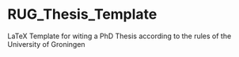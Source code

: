 # RUG_Thesis_Template
LaTeX Template for witing a PhD Thesis according to the rules of the University of Groningen
